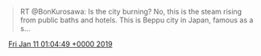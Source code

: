 > RT @BonKurosawa: Is the city burning? No, this is the steam rising from public baths and hotels\. This is Beppu city in Japan, famous as a s…

<img src="../../media/tweet.ico" width="12" /> [Fri Jan 11 01:04:49 +0000 2019](https://twitter.com/DromerDenker/status/1083530133464440833)
